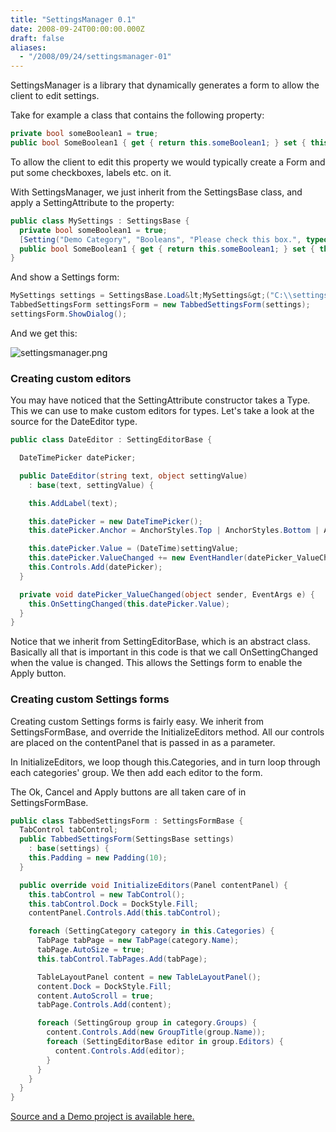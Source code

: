 ```yaml
---
title: "SettingsManager 0.1"
date: 2008-09-24T00:00:00.000Z
draft: false
aliases:
  - "/2008/09/24/settingsmanager-01"
---
```

SettingsManager is a library that dynamically generates a form to allow the client to edit settings.

Take for example a class that contains the following property:

```csharp
private bool someBoolean1 = true;
public bool SomeBoolean1 { get { return this.someBoolean1; } set { this.someBoolean1 = value; } }
```

To allow the client to edit this property we would typically create a Form and put some checkboxes, labels etc. on it.

With SettingsManager, we just inherit from the SettingsBase class, and apply a SettingAttribute to the property:

```csharp
public class MySettings : SettingsBase {
  private bool someBoolean1 = true;
  [Setting("Demo Category", "Booleans", "Please check this box.", typeof(BooleanEditor))]
  public bool SomeBoolean1 { get { return this.someBoolean1; } set { this.someBoolean1 = value; } }
}
```

And show a Settings form:

```csharp
MySettings settings = SettingsBase.Load&lt;MySettings&gt;("C:\\settings.xml");
TabbedSettingsForm settingsForm = new TabbedSettingsForm(settings);
settingsForm.ShowDialog();
```


And we get this:

![settingsmanager.png](/settingsmanager.png)

### Creating custom editors

You may have noticed that the SettingAttribute constructor takes a Type. This we can use to make custom editors for types. Let's take a look at the source for the DateEditor type.

```csharp
public class DateEditor : SettingEditorBase {

  DateTimePicker datePicker;

  public DateEditor(string text, object settingValue)
    : base(text, settingValue) {

    this.AddLabel(text);

    this.datePicker = new DateTimePicker();
    this.datePicker.Anchor = AnchorStyles.Top | AnchorStyles.Bottom | AnchorStyles.Left | AnchorStyles.Right;

    this.datePicker.Value = (DateTime)settingValue;
    this.datePicker.ValueChanged += new EventHandler(datePicker_ValueChanged);
    this.Controls.Add(datePicker);
  }

  private void datePicker_ValueChanged(object sender, EventArgs e) {
    this.OnSettingChanged(this.datePicker.Value);
  }
}
```

Notice that we inherit from SettingEditorBase, which is an abstract class. Basically all that is important in this code is that we call OnSettingChanged when the value is changed. This allows the Settings form to enable the Apply button.

### Creating custom Settings forms

Creating custom Settings forms is fairly easy. We inherit from SettingsFormBase, and override the InitializeEditors method. All our controls are placed on the contentPanel that is passed in as a parameter.

In InitializeEditors, we loop though this.Categories, and in turn loop through each categories' group. We then add each editor to the form.

The Ok, Cancel and Apply buttons are all taken care of in SettingsFormBase.

```csharp
public class TabbedSettingsForm : SettingsFormBase {
  TabControl tabControl;
  public TabbedSettingsForm(SettingsBase settings)
    : base(settings) {
    this.Padding = new Padding(10);
  }

  public override void InitializeEditors(Panel contentPanel) {
    this.tabControl = new TabControl();
    this.tabControl.Dock = DockStyle.Fill;
    contentPanel.Controls.Add(this.tabControl);

    foreach (SettingCategory category in this.Categories) {
      TabPage tabPage = new TabPage(category.Name);
      tabPage.AutoSize = true;
      this.tabControl.TabPages.Add(tabPage);

      TableLayoutPanel content = new TableLayoutPanel();
      content.Dock = DockStyle.Fill;
      content.AutoScroll = true;
      tabPage.Controls.Add(content);

      foreach (SettingGroup group in category.Groups) {
        content.Controls.Add(new GroupTitle(group.Name));
        foreach (SettingEditorBase editor in group.Editors) {
          content.Controls.Add(editor);
        }
      }
    }
  }
}
```

[Source and a Demo project is available here.](/downloads/settingsmanager.zip)
